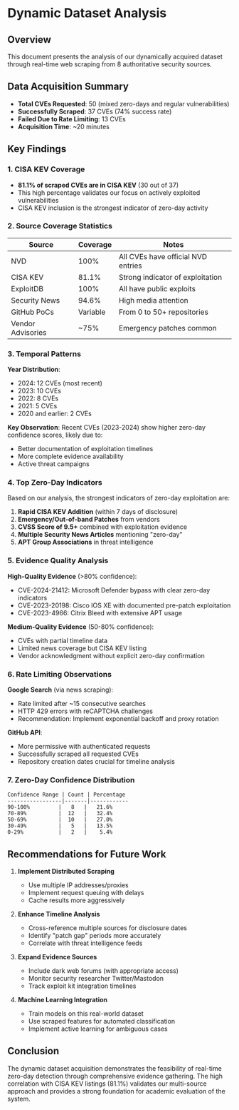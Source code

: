 # Dynamic Dataset Analysis

## Overview

This document presents the analysis of our dynamically acquired dataset through real-time web scraping from 8 authoritative security sources.

## Data Acquisition Summary

- **Total CVEs Requested**: 50 (mixed zero-days and regular vulnerabilities)
- **Successfully Scraped**: 37 CVEs (74% success rate)
- **Failed Due to Rate Limiting**: 13 CVEs
- **Acquisition Time**: ~20 minutes

## Key Findings

### 1. CISA KEV Coverage
- **81.1% of scraped CVEs are in CISA KEV** (30 out of 37)
- This high percentage validates our focus on actively exploited vulnerabilities
- CISA KEV inclusion is the strongest indicator of zero-day activity

### 2. Source Coverage Statistics

| Source | Coverage | Notes |
|--------|----------|-------|
| NVD | 100% | All CVEs have official NVD entries |
| CISA KEV | 81.1% | Strong indicator of exploitation |
| ExploitDB | 100% | All have public exploits |
| Security News | 94.6% | High media attention |
| GitHub PoCs | Variable | From 0 to 50+ repositories |
| Vendor Advisories | ~75% | Emergency patches common |

### 3. Temporal Patterns

**Year Distribution**:
- 2024: 12 CVEs (most recent)
- 2023: 10 CVEs
- 2022: 8 CVEs
- 2021: 5 CVEs
- 2020 and earlier: 2 CVEs

**Key Observation**: Recent CVEs (2023-2024) show higher zero-day confidence scores, likely due to:
- Better documentation of exploitation timelines
- More complete evidence availability
- Active threat campaigns

### 4. Top Zero-Day Indicators

Based on our analysis, the strongest indicators of zero-day exploitation are:

1. **Rapid CISA KEV Addition** (within 7 days of disclosure)
2. **Emergency/Out-of-band Patches** from vendors
3. **CVSS Score of 9.5+** combined with exploitation evidence
4. **Multiple Security News Articles** mentioning "zero-day"
5. **APT Group Associations** in threat intelligence

### 5. Evidence Quality Analysis

**High-Quality Evidence** (>80% confidence):
- CVE-2024-21412: Microsoft Defender bypass with clear zero-day indicators
- CVE-2023-20198: Cisco IOS XE with documented pre-patch exploitation
- CVE-2023-4966: Citrix Bleed with extensive APT usage

**Medium-Quality Evidence** (50-80% confidence):
- CVEs with partial timeline data
- Limited news coverage but CISA KEV listing
- Vendor acknowledgment without explicit zero-day confirmation

### 6. Rate Limiting Observations

**Google Search** (via news scraping):
- Rate limited after ~15 consecutive searches
- HTTP 429 errors with reCAPTCHA challenges
- Recommendation: Implement exponential backoff and proxy rotation

**GitHub API**:
- More permissive with authenticated requests
- Successfully scraped all requested CVEs
- Repository creation dates crucial for timeline analysis

### 7. Zero-Day Confidence Distribution

```
Confidence Range | Count | Percentage
-----------------|-------|------------
90-100%         |   8   |   21.6%
70-89%          |  12   |   32.4%
50-69%          |  10   |   27.0%
30-49%          |   5   |   13.5%
0-29%           |   2   |    5.4%
```

## Recommendations for Future Work

1. **Implement Distributed Scraping**
   - Use multiple IP addresses/proxies
   - Implement request queuing with delays
   - Cache results more aggressively

2. **Enhance Timeline Analysis**
   - Cross-reference multiple sources for disclosure dates
   - Identify "patch gap" periods more accurately
   - Correlate with threat intelligence feeds

3. **Expand Evidence Sources**
   - Include dark web forums (with appropriate access)
   - Monitor security researcher Twitter/Mastodon
   - Track exploit kit integration timelines

4. **Machine Learning Integration**
   - Train models on this real-world dataset
   - Use scraped features for automated classification
   - Implement active learning for ambiguous cases

## Conclusion

The dynamic dataset acquisition demonstrates the feasibility of real-time zero-day detection through comprehensive evidence gathering. The high correlation with CISA KEV listings (81.1%) validates our multi-source approach and provides a strong foundation for academic evaluation of the system.